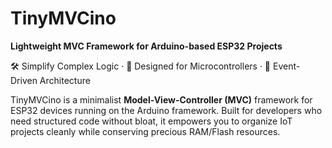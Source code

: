 # TinyMVCino

**Lightweight MVC Framework for Arduino-based ESP32 Projects**

🛠️ Simplify Complex Logic · 🚀 Designed for Microcontrollers · 🧩 Event-Driven Architecture

TinyMVCino is a minimalist **Model-View-Controller (MVC)** framework for ESP32 devices running on the Arduino framework. Built for developers who need structured code without bloat, it empowers you to organize IoT projects cleanly while conserving precious RAM/Flash resources.